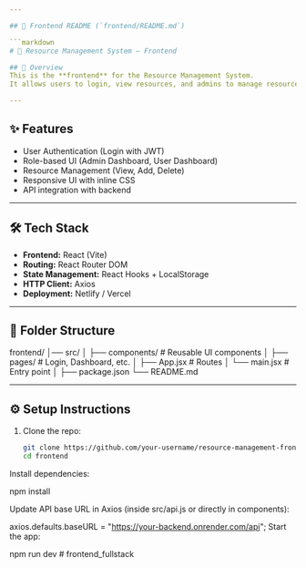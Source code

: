 ```yaml
---

## 📌 Frontend README (`frontend/README.md`)

```markdown
# 🎨 Resource Management System – Frontend

## 📖 Overview
This is the **frontend** for the Resource Management System.  
It allows users to login, view resources, and admins to manage resources.

---
```


## ✨ Features
- User Authentication (Login with JWT)
- Role-based UI (Admin Dashboard, User Dashboard)
- Resource Management (View, Add, Delete)
- Responsive UI with inline CSS
- API integration with backend

---

## 🛠 Tech Stack
- **Frontend:** React (Vite)
- **Routing:** React Router DOM
- **State Management:** React Hooks + LocalStorage
- **HTTP Client:** Axios
- **Deployment:** Netlify / Vercel

---

## 📂 Folder Structure
frontend/
│── src/
│ ├── components/ # Reusable UI components
│ ├── pages/ # Login, Dashboard, etc.
│ ├── App.jsx # Routes
│ └── main.jsx # Entry point
│
├── package.json
└── README.md

---

## ⚙️ Setup Instructions
1. Clone the repo:
   ```bash
   git clone https://github.com/your-username/resource-management-frontend.git
   cd frontend
Install dependencies:

npm install

Update API base URL in Axios (inside src/api.js or directly in components):

axios.defaults.baseURL = "https://your-backend.onrender.com/api";
Start the app:

npm run dev
#   f r o n t e n d _ f u l l s t a c k  
 